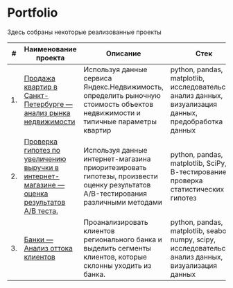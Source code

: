 # Portfolio

Здесь собраны некоторые реализованные проекты

| #    | Наименование проекта                | Описание                                                     | Стек                                                         |
| ---- | ------------------------------------------------------------ | ------------------------------------------------------------ | ------------------------------------------------------------ |
| 1.   | [Продажа квартир в Санкт-Петербурге — анализ рынка недвижимости]() | Используя данные сервиса Яндекс.Недвижимость, определить рыночную стоимость объектов недвижимости и типичные параметры квартир | python, pandas, matplotlib, исследовательский анализ данных, визуализация данных, предобработка данных     |
| 2.   | [Проверка гипотез по увеличению выручки в интернет-магазине — оценка результатов A/B теста.]() | Используя данные интернет-магазина приоритезировать гипотезы, произвести оценку результатов A/B-тестирования различными методами | python, pandas, matplotlib, SciPy, А/В-тестирование, проверка статистических гипотез|
| 3.   | [Банки — Анализ оттока клиентов]() | Проанализировать клиентов регионального банка и выделить сегменты клиентов, которые склонны уходить из банка.             | python, pandas, matplotlib, seaborn, numpy, scipy, исследовательский анализ данных, визуализация данных |

